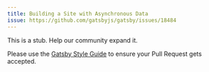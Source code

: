 ```yaml
---
title: Building a Site with Asynchronous Data
issue: https://github.com/gatsbyjs/gatsby/issues/18484
---
```


This is a stub. Help our community expand it.

Please use the [Gatsby Style Guide](/contributing/gatsby-style-guide/) to ensure your
Pull Request gets accepted.
